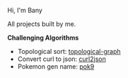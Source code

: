 


Hi, I'm Bany


All projects built by me.

**Challenging Algorithms**

- Topological sort: [topological-graph](https://github.com/9bany/topological-graph)
- Convert curl to json: [curl2json](https://github.com/9bany/curl-to-json)
- Pokemon gen name: [pok9](https://github.com/9bany/pok)

 
